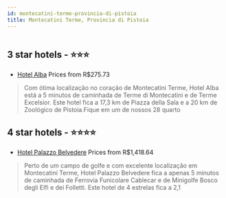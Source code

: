 ```yaml
---
id: montecatini-terme-provincia-di-pistoia
title: Montecatini Terme, Provincia di Pistoia
---
```


<center><img src="https://i.travelapi.com/hotels/56000000/55290000/55281800/55281704/d5b5a553_z.jpg" alt="" /></center>


##  3 star hotels - ⭐️⭐️⭐️

-    [Hotel Alba](https://www.hurb.com/br/aud/https://www.hurb.com/br/hotels/montecatini-terme/hotel-alba-HT-WVBQ?cmp=18055) Prices from R$275.73
   > Com ótima localização no coração de Montecatini Terme, Hotel Alba está a 5 minutos de caminhada de Terme di Montecatini e de Terme Excelsior.  Este hotel fica a 17,3 km de Piazza della Sala e a 20 km de Zoológico de Pistoia.Fique em um de nossos 28 quarto

##  4 star hotels - ⭐️⭐️⭐️⭐️

-    [Hotel Palazzo Belvedere](https://www.hurb.com/br/aud/https://www.hurb.com/br/hotels/montecatini-terme/hotel-palazzo-belvedere-HT-AI1V?cmp=18055) Prices from R$1,418.64
   > Perto de um campo de golfe e com excelente localização em Montecatini Terme, Hotel Palazzo Belvedere fica a apenas 5 minutos de caminhada de Ferrovia Funicolare Cablecar e de Minigolfe Bosco degli Elfi e dei Folletti.  Este hotel de 4 estrelas fica a 2,1 
